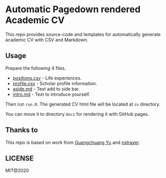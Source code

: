 # Automatic Pagedown rendered Academic CV

This repo provides source-code and templates for automatically generate academic CV with CSV and Markdown.

## Usage

Prepare the following 4 files.

- [positions.csv](positions.csv) - Life experiences.
- [profile.csv](profile.csv) - Scholar profile information.
- [aside.md](aside.md) - Text add to side bar.
- [intro.md](intro.md) - Text to introduce yourself.

Then run `run.R`. The generated CV html file will be located at `cv` directory.

You can move it to directory `docs` for rendering it with GitHub pages.

## Thanks to

This repo is based on work from [Guangchuang Yu](https://github.com/GuangchuangYu/cv) and [nstrayer](https://github.com/nstrayer/cv).


## LICENSE

MIT@2020
